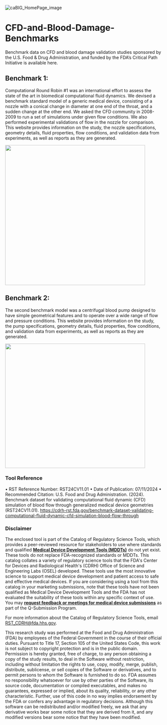 
![caBIG_HomePage_image](https://github.com/OSEL-DAM/CFD-and-Blood-Damage-Benchmarks/assets/157423596/742e0169-f86c-4f33-bea9-8aeab33c175e)

# CFD-and-Blood-Damage-Benchmarks
Benchmark data on CFD and blood damage validation studies sponsored by the U.S. Food &amp; Drug Administration, and funded by the FDA’s Critical Path Initiative is available here.

<!-- Benchmark 1 -->
## Benchmark 1:
Computational Round Robin #1 was an international effort to assess the state of the art in biomedical computational fluid dynamics. We devised a benchmark standard model of a generic medical device, consisting of a nozzle with a conical change in diameter at one end of the throat, and a sudden change at the other end. We asked the CFD community in 2008-2009 to run a set of simulations under given flow conditions. We also performed experimental validations of flow in the nozzle for comparison. This website provides information on the study, the nozzle specifications, geometry details, fluid properties, flow conditions, and validation data from experiments, as well as reports as they are generated. 

<img src="https://github.com/OSEL-DAM/CFD-and-Blood-Damage-Benchmarks/assets/157423596/f753e539-88ee-4501-a31c-8dadb39e400a" width="450">


## Benchmark 2:
The second benchmark model was a centrifugal blood pump designed to have simple geometrical features and to operate over a wide range of flow and pressure conditions. This website provides information on the study, the pump specifications, geometry details, fluid properties, flow conditions, and validation data from experiments, as well as reports as they are generated.

<img src="https://github.com/OSEL-DAM/CFD-and-Blood-Damage-Benchmarks/assets/157423596/3c8be8b2-6a97-4fa7-814d-64385aac0c38" width="450" height ="400">


### Tool Reference
•	RST Reference Number: RST24CV11.01
•	Date of Publication: 07/11/2024
•	Recommended Citation: U.S. Food and Drug Administration. (2024). Benchmark dataset for validating computational fluid dynamic (CFD) simulation of blood flow through generalized medical device geometries (RST24CV11.01). https://cdrh-rst.fda.gov/benchmark-dataset-validating-computational-fluid-dynamic-cfd-simulation-blood-flow-through



### Disclaimer
The enclosed tool is part of the Catalog of Regulatory Science Tools, which provides a peer-reviewed resource for stakeholders to use where standards and qualified [**Medical Device Development Tools (MDDTs)**](https://www.fda.gov/medical-devices/medical-device-development-tools-mddt) do not yet exist. These tools do not replace FDA-recognized standards or MDDTs. This catalog collates a variety of regulatory science tools that the FDA's Center for Devices and Radiological Health's (CDRH) Office of Science and Engineering Labs (OSEL) developed. These tools use the most innovative science to support medical device development and patient access to safe and effective medical devices. If you are considering using a tool from this catalog in your marketing submissions, note that these tools have not been qualified as Medical Device Development Tools and the FDA has not evaluated the suitability of these tools within any specific context of use. You may [**request feedback or meetings for medical device submissions**](https://www.fda.gov/regulatory-information/search-fda-guidance-documents/requests-feedback-and-meetings-medical-device-submissions-q-submission-program) as part of the Q-Submission Program.

For more information about the Catalog of Regulatory Science Tools, email RST_CDRH@fda.hhs.gov.

This research study was performed at the Food and Drug Administration (FDA) by employees of the Federal Government in the course of their official duties. Pursuant to Title 17, Section 105 of the United States Code, this work is not subject to copyright protection and is in the public domain. Permission is hereby granted, free of charge, to any person obtaining a copy of the study results, to deal in the Software without restriction, including without limitation the rights to use, copy, modify, merge, publish, distribute, sublicense, or sell copies of the Software or derivatives, and to permit persons to whom the Software is furnished to do so. FDA assumes no responsibility whatsoever for use by other parties of the Software, its source code, documentation or compiled executables, and makes no guarantees, expressed or implied, about its quality, reliability, or any other characteristic. Further, use of this code in no way implies endorsement by the FDA or confers any advantage in regulatory decisions. Although this software can be redistributed and/or modified freely, we ask that any derivative works bear some notice that they are derived from it, and any modified versions bear some notice that they have been modified.
